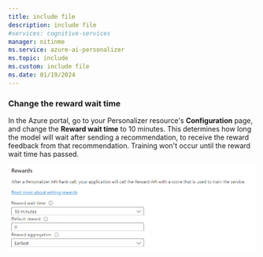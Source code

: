 ```yaml
---
title: include file
description: include file
#services: cognitive-services
manager: nitinme
ms.service: azure-ai-personalizer
ms.topic: include
ms.custom: include file
ms.date: 01/19/2024
---
```

### Change the reward wait time

In the Azure portal, go to your Personalizer resource's **Configuration** page, and change the **Reward wait time** to 10 minutes. This determines how long the model will wait after sending a recommendation, to receive the reward feedback from that recommendation. Training won't occur until the reward wait time has passed.

![Change reward wait time](../media/settings/configure-reward-wait-time.png)
